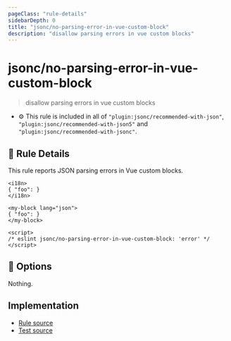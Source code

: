 ```yaml
---
pageClass: "rule-details"
sidebarDepth: 0
title: "jsonc/no-parsing-error-in-vue-custom-block"
description: "disallow parsing errors in vue custom blocks"
---
```

# jsonc/no-parsing-error-in-vue-custom-block

> disallow parsing errors in vue custom blocks

- :gear: This rule is included in all of `"plugin:jsonc/recommended-with-json"`, `"plugin:jsonc/recommended-with-json5"` and `"plugin:jsonc/recommended-with-jsonc"`.

## :book: Rule Details

This rule reports JSON parsing errors in Vue custom blocks.

<eslint-code-block parser="vue-eslint-parser" file-name="sample.vue" language="html">

```vue
<i18n>
{ "foo": }
</i18n>

<my-block lang="json">
{ "foo": }
</my-block>

<script>
/* eslint jsonc/no-parsing-error-in-vue-custom-block: 'error' */
</script>
```

</eslint-code-block>

## :wrench: Options

Nothing.

## Implementation

- [Rule source](https://github.com/ota-meshi/eslint-plugin-jsonc/blob/master/lib/rules/no-parsing-error-in-vue-custom-block.ts)
- [Test source](https://github.com/ota-meshi/eslint-plugin-jsonc/blob/master/tests/lib/rules/no-parsing-error-in-vue-custom-block.js)

